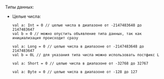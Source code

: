 Типы данных:
  - Целые числа:
    ```
    val a: Int = 0 // целые числа в диапазоне от -2147483648 до 2147483647
    val b = 0 // можно опустить объявление типа данных, так как инициализация происходит сразу
    ```
    ```
    val a: Long = 0 // целые числа в диапазоне от -2147483648 до 2147483647
    val b = 0L // для указания типа числа можно использовать постфикс L
    ```
    ```
    val a: Short = 0 // целые числа в диапазоне от -32768 до 32767
    ```
    ```
    val a: Byte = 0 // целые числа в диапазоне от -128 до 127
    ```
